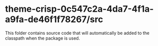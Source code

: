# theme-crisp-0c547c2a-4da7-4f1a-a9fa-de46f1f78267/src

This folder contains source code that will automatically be added to the classpath when
the package is used.

